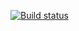 [![Build status](https://ci.appveyor.com/api/projects/status/8g4hmmviq3q3am8e?svg=true)](https://ci.appveyor.com/project/WoxaD/bdd)
